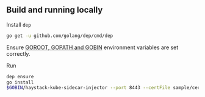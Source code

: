 ## Build and running locally

Install `dep`

```bash
go get -u github.com/golang/dep/cmd/dep
```

Ensure [GOROOT, GOPATH and GOBIN](https://www.programming-books.io/essential/go/d6da4b8481f94757bae43be1fdfa9e73-gopath-goroot-gobin) environment variables are set correctly.

Run 

```bash
dep ensure
go install
$GOBIN/haystack-kube-sidecar-injector --port 8443 --certFile sample/certs/cert.pem --keyFile sample/certs/key.pem -logtostderr=true
```